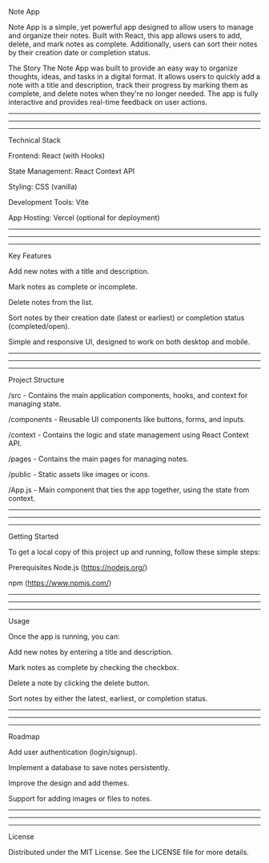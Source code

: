 Note App


Note App is a simple, yet powerful app designed to allow users to manage and organize their notes. Built with React, this app allows users to add, delete, and mark notes as complete. Additionally, users can sort their notes by their creation date or completion status.

The Story
The Note App was built to provide an easy way to organize thoughts, ideas, and tasks in a digital format. It allows users to quickly add a note with a title and description, track their progress by marking them as complete, and delete notes when they're no longer needed. The app is fully interactive and provides real-time feedback on user actions.

--------------------------------------------------------------------------------------------------------------------------------
--------------------------------------------------------------------------------------------------------------------------------
--------------------------------------------------------------------------------------------------------------------------------


Technical Stack

Frontend: React (with Hooks)

State Management: React Context API

Styling: CSS (vanilla)

Development Tools: Vite

App Hosting: Vercel (optional for deployment)

--------------------------------------------------------------------------------------------------------------------------------
--------------------------------------------------------------------------------------------------------------------------------
--------------------------------------------------------------------------------------------------------------------------------

Key Features

Add new notes with a title and description.

Mark notes as complete or incomplete.

Delete notes from the list.

Sort notes by their creation date (latest or earliest) or completion status (completed/open).

Simple and responsive UI, designed to work on both desktop and mobile.

--------------------------------------------------------------------------------------------------------------------------------
--------------------------------------------------------------------------------------------------------------------------------
--------------------------------------------------------------------------------------------------------------------------------
Project Structure

/src - Contains the main application components, hooks, and context for managing state.

/components - Reusable UI components like buttons, forms, and inputs.

/context - Contains the logic and state management using React Context API.

/pages - Contains the main pages for managing notes.

/public - Static assets like images or icons.

/App.js - Main component that ties the app together, using the state from context.


--------------------------------------------------------------------------------------------------------------------------------
--------------------------------------------------------------------------------------------------------------------------------
--------------------------------------------------------------------------------------------------------------------------------
Getting Started

To get a local copy of this project up and running, follow these simple steps:

Prerequisites
Node.js (https://nodejs.org/)

npm (https://www.npmjs.com/)

--------------------------------------------------------------------------------------------------------------------------------
--------------------------------------------------------------------------------------------------------------------------------
--------------------------------------------------------------------------------------------------------------------------------
Usage

Once the app is running, you can:

Add new notes by entering a title and description.

Mark notes as complete by checking the checkbox.

Delete a note by clicking the delete button.

Sort notes by either the latest, earliest, or completion status.

--------------------------------------------------------------------------------------------------------------------------------
--------------------------------------------------------------------------------------------------------------------------------
--------------------------------------------------------------------------------------------------------------------------------


Roadmap

 Add user authentication (login/signup).

 Implement a database to save notes persistently.

 Improve the design and add themes.

 Support for adding images or files to notes.


--------------------------------------------------------------------------------------------------------------------------------
--------------------------------------------------------------------------------------------------------------------------------
--------------------------------------------------------------------------------------------------------------------------------
License

Distributed under the MIT License. See the LICENSE file for more details.
